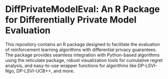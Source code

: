 # DiffPrivateModelEval: An R Package for Differentially Private Model Evaluation
This repository contains an R package designed to facilitate the evaluation of reinforcement learning algorithms with differential privacy guarantees. 
The package provides seamless integration with Python-based algorithms using the reticulate package, robust visualization tools for cumulative regret analysis, 
and easy-to-use wrapper functions for algorithms like DP-LSVI-Ngo, DP-LSVI-UCB++, and more.
